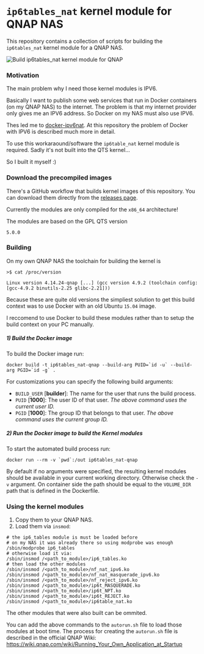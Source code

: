 # `ip6tables_nat` kernel module for QNAP NAS

This repository contains a collection of scripts for building the `ip6tables_nat` kernel module for a QNAP NAS.

![Build ip6tables_nat kernel module for QNAP](https://github.com/mammo0/qnap-ip6tables_nat-module/workflows/Build%20ip6tables_nat%20kernel%20module%20for%20QNAP/badge.svg)



### Motivation
The main problem why I need those kernel modules is IPV6.

Basically I want to publish some web services that run in Docker containers (on my QNAP NAS) to the internet. The problem is that my internet provider only gives me an IPV6 address. So Docker on my NAS must also use IPV6.

Thes led me to [docker-ipv6nat](https://github.com/robbertkl/docker-ipv6nat). At this repository the problem of Docker with IPV6 is described much more in detail.

To use this workaraound/software the `ip6table_nat` kernel module is required. Sadly it's not built into the QTS kernel...

So I built it myself :)



### Download the precompiled images
There's a GitHub workflow that builds kernel images of this repository. You can download them directly from the [releases page](https://github.com/mammo0/qnap-ip6tables_nat-module/releases).

Currently the modules are only compiled for the `x86_64` architecture!

The modules are based on the GPL QTS version

    5.0.0



### Building
On my own QNAP NAS the toolchain for building the kernel is

```
>$ cat /proc/version

Linux version 4.14.24-qnap [...] (gcc version 4.9.2 (toolchain config: [gcc-4.9.2 binutils-2.25 glibc-2.21]))
```

Because these are quite old versions the simpliest solution to get this build context was to use Docker with an old Ubuntu `15.04` image.

I reccomend to use Docker to build these modules rather than to setup the build context on your PC manually.

##### 1) Build the Docker image
To build the Docker image run:
```shell
docker build -t ip6tables_nat-qnap --build-arg PUID=`id -u` --build-arg PGID=`id -g` .
```
For customizations you can specify the following build arguments:
- `BUILD_USER` [**builder**]: The name for the user that runs the build process.
- `PUID` [**1000**]: The user ID of that user. *The above command uses the current user ID.*
- `PGID` [**1000**]: The group ID that belongs to that user. *The above command uses the current group ID.*

##### 2) Run the Docker image to build the Kernel modules
To start the automated build process run:
```shell
docker run --rm -v `pwd`:/out ip6tables_nat-qnap
```
By default if no arguments were specified, the resulting kernel modules should be available in your current working directory. Otherwise check the `-v` argument. On container side the path should be equal to the `VOLUME_DIR` path that is defined in the Dockerfile.



### Using the kernel modules
1. Copy them to your QNAP NAS.
2. Load them via `insmod`:
```shell
# the ip6_tables module is must be loaded before
# on my NAS it was already there so using modprobe was enough
/sbin/modprobe ip6_tables
# otherwise load it via:
/sbin/insmod /<path_to_module>/ip6_tables.ko
# then load the other modules
/sbin/insmod /<path_to_module>/nf_nat_ipv6.ko
/sbin/insmod /<path_to_module>/nf_nat_masquerade_ipv6.ko
/sbin/insmod /<path_to_module>/nf_reject_ipv6.ko
/sbin/insmod /<path_to_module>/ip6t_MASQUERADE.ko
/sbin/insmod /<path_to_module>/ip6t_NPT.ko
/sbin/insmod /<path_to_module>/ip6t_REJECT.ko
/sbin/insmod /<path_to_module>/ip6table_nat.ko
```

The other modules that were also built can be ommited.

You can add the above commands to the `autorun.sh` file to load those modules at boot time. The process for creating the `autorun.sh` file is described in the official QNAP Wiki:
https://wiki.qnap.com/wiki/Running_Your_Own_Application_at_Startup
